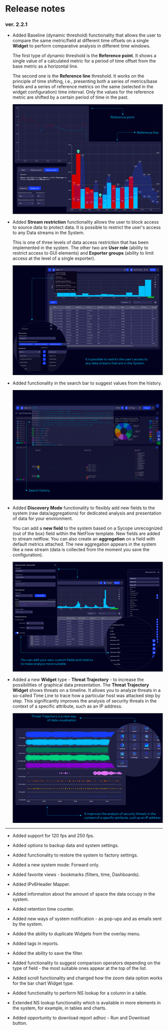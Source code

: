 # Release notes

### ver. 2.2.1

- Added Baseline (dynamic threshold) functionality that allows the user to compare the same metric/field at different time offsets on a single **Widget** to perform comparative analysis in different time windows.

  The first type of dynamic threshold is the **Reference point**. It shows a single value of a calculated metric for a period of time offset from the base metric as a horizontal line.

  The second one is the **Reference line** threshold. It works on the principle of time shifting, i.e., presenting both a series of metrics/base fields and a series of reference metrics on the same (selected in the widget configuration) time interval. Only the values for the reference metric are shifted by a certain period of time in the past.

  ![baseline](assets_06-Release%20notes_web/baseline.jpg)

- Added **Stream restriction** functionality allows the user to block access to source data to protect data. It is possible to restrict the user's access to any Data streams in the System.

  This is one of three levels of data access restriction that has been implemented in the system. The other two are **User role** (ability to restrict access to GUI elements) and **Exporter groups** (ability to limit access at the level of a single exporter).

  ![rbac](assets_06-Release%20notes_web/rbac.jpg)

- Added functionality in the search bar to suggest values from the history.

  ![history](assets_06-Release%20notes_web/history.jpg)

- Added **Discovery Mode** functionality to flexibly add new fields to the system (raw data/aggregations) for dedicated analysis and presentation of data for your environment.

  You can add a **new field** to the system based on a Sycope unrecognized (out of the box) field within the NetFlow template. New fields are added to stream netflow. You can also create an **aggregation** on a field with default metrics attached. The new aggregation appears in the system like a new stream (data is collected from the moment you save the configuration). 

  ![discovery_mode](assets_06-Release%20notes_web/discovery_mode.jpg)

- Added a new **Widget** type - **Threat Trajectory** - to increase the possibilities of graphical data presentation. The **Threat Trajectory Widget** shows threats on a timeline. It allows you to analyze threats in a so-called Time Line to trace how a particular host was attacked step by step. This significantly improves the analysis of security threats in the context of a specific attribute, such as an IP address.

  ![threat_trajectory](assets_06-Release%20notes_web/threat_trajectory.jpg)

---

- Added support for 120 fps and 250 fps.
  
- Added options to backup data and system settings.
  
- Added functionality to restore the system to factory settings.
  
- Added a new system mode: Forward only. 
  
- Added favorite views - bookmarks (filters, time, Dashboards).
  
- Added IPv6Header Mapper.
  
- Added information about the amount of space the data occupy in the system.

- Added retention time counter.

- Added new ways of system notification - as pop-ups and as emails sent by the system. 

- Added the ability to duplicate Widgets from the overlay menu.
  
- Added tags in reports.
  
- Added the ability to save the filter.
  
-  Added functionality to suggest comparison operators depending on the type of field - the most suitable ones appear at the top of the list.
  
- Added scroll functionality and changed how the zoom data option works for the bar chart Widget type.
  
- Added functionality to perform NS lookup for a column in a table.
  
- Extended NS lookup functionality which is available in more elements in the system, for example, in tables and charts.
  
- Added opportunity to download report adhoc - Run and Download button.

   

   



